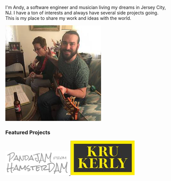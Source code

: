 I'm Andy, a software engineer and musician living my dreams in Jersey City, NJ.
I have a ton of interests and always have several side projects going. This
is my place to share my work and ideas with the world.

<div>
    <img alt="Andy Stanish" src="/images/me.jpg" />
</div>

<section>
    <h3>Featured Projects</h3>
    <div>
        <a href="https://www.pandajamfromhamsterdam.com/" target="_blank" title="PandaJAM from HamsterDAM (opens in a new tab)">
            <img id="pjhd-logo" alt="PandaJAM from HamsterDAM" src="/images/pjhd-logo.png"/>
        </a>
        <a href="https://www.krukerlyband.com/" target="_blank" title="Kru Kerly (opens in a new tab)">
            <img alt="Kru Kerly" src="/images/kk-logo.jpg"/>
        </a>
    </div>
</section>


